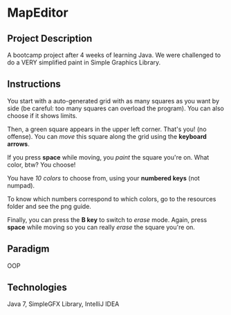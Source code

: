 # MapEditor

## Project Description
A bootcamp project after 4 weeks of learning Java.
We were challenged to do a VERY simplified paint in Simple Graphics Library.

## Instructions
You start with a auto-generated grid with as many squares as you want by side (be careful: too many squares can overload the program). You can also choose if it shows limits.

Then, a green square appears in the upper left corner. That's you! (no offense). You can *move* this square along the grid using the **keyboard arrows**.

If you press **space** while moving, you *paint* the square you're on. What color, btw? You choose!

You have *10 colors* to choose from, using your **numbered keys** (not numpad).

To know which numbers correspond to which colors, go to the resources folder and see the png guide.

Finally, you can press the **B key** to switch to *erase* mode. Again, press **space** while moving so you can really *erase* the square you're on.

## Paradigm
OOP

## Technologies
Java 7, SimpleGFX Library, IntelliJ IDEA
